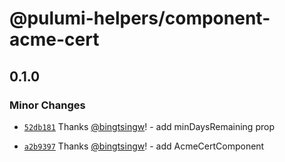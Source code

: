 # @pulumi-helpers/component-acme-cert

## 0.1.0

### Minor Changes

- [`52db181`](https://github.com/bingtsingw/pulumi-helpers/commit/52db181cb16d7d7675e7fea2a0d88ac042d8898c) Thanks [@bingtsingw](https://github.com/bingtsingw)! - add minDaysRemaining prop

- [`a2b9397`](https://github.com/bingtsingw/pulumi-helpers/commit/a2b939791cb8e87894ed1bfa0456fb3330a4632a) Thanks [@bingtsingw](https://github.com/bingtsingw)! - add AcmeCertComponent
